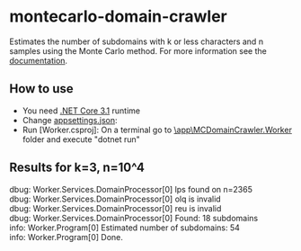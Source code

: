 # montecarlo-domain-crawler
Estimates the number of subdomains with k or less characters and n samples using the Monte Carlo method. For more information see the [documentation](./docs/mc_crawler.pdf).

## How to use
- You need [.NET Core 3.1](https://dotnet.microsoft.com/download/dotnet-core/3.1) runtime
- Change [appsettings.json](./app/Worker/appsettings.json):
- Run [Worker.csproj]: On a terminal go to [\app\MCDomainCrawler.Worker](./app/MCDomainCrawler.Worker) folder and execute "dotnet run"


## Results for k=3, n=10^4
dbug: Worker.Services.DomainProcessor[0] lps found on n=2365\
dbug: Worker.Services.DomainProcessor[0] olq is invalid\
dbug: Worker.Services.DomainProcessor[0] reu is invalid\
dbug: Worker.Services.DomainProcessor[0] Found: 18 subdomains\
info: Worker.Program[0] Estimated number of subdomains: 54\
info: Worker.Program[0] Done.
